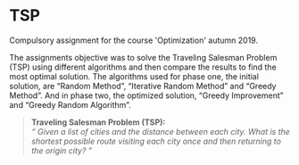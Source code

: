 # TSP

Compulsory assignment for the course 'Optimization' autumn 2019.

The assignments objective was to solve the Traveling Salesman Problem (TSP) using different algorithms and then compare the results to find the most optimal solution. The algorithms used for phase one, the initial solution, are “Random Method”, “Iterative Random Method” and “Greedy Method”. And in phase two, the optimized solution, “Greedy Improvement” and “Greedy Random Algorithm”.

> **Traveling Salesman Problem (TSP):** <br> _“ Given a list of cities and the distance between each city. What is the shortest possible route visiting each city once and then returning to the origin city? ”_
